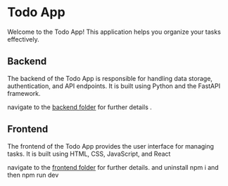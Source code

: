 
# Todo App

Welcome to the Todo App! This application helps you organize your tasks effectively.

## Backend

The backend of the Todo App is responsible for handling data storage, authentication, and API endpoints. It is built using Python and the FastAPI framework.

navigate to the <a href='./todo_backend/'> backend folder</a> for further details .


## Frontend

The frontend of the Todo App provides the user interface for managing tasks. It is built using HTML, CSS, JavaScript, and React

navigate to the <a href='./todo_frontend/'> frontend folder</a>  for further details.
and uninstall npm i  and then npm run dev

